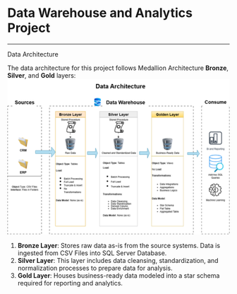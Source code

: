 # Data Warehouse and Analytics Project
---
Data Architecture

The data architecture for this project follows Medallion Architecture **Bronze**, **Silver**, and **Gold** layers:
![Data Architecture](docs/data%20architecture.png)

1. **Bronze Layer**: Stores raw data as-is from the source systems. Data is ingested from CSV Files into SQL Server Database.
2. **Silver Layer**: This layer includes data cleansing, standardization, and normalization processes to prepare data for analysis.
3. **Gold Layer**: Houses business-ready data modeled into a star schema required for reporting and analytics.
